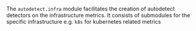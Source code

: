The `autodetect.infra` module facilitates the creation of autodetect detectors on the infrastructure metrics. It consists of submodules for the specific infrastructure e.g. `k8s` for kubernetes related metrics 
